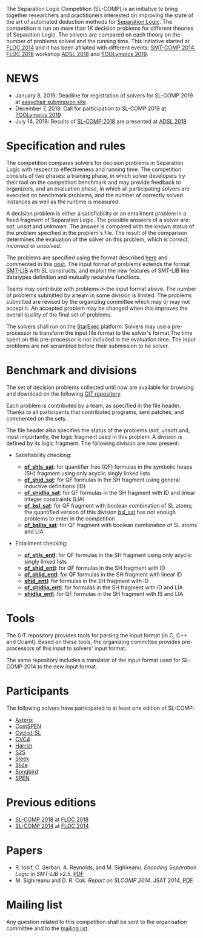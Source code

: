 The Separation Logic Competition (SL-COMP) is an initiative to bring together 
researchers and practitioners interested on improving the state of the art of 
automated deduction methods for 
[Separation Logic](http://www0.cs.ucl.ac.uk/staff/p.ohearn/SeparationLogic/Separation_Logic/SL_Home.html).
The competition is run on more than 1K decision problems for different theories 
of Separation Logic. The solvers are compared on each theory on the number
of problems solved and the running time. 
This initiative started at [FLOC 2014](http://vsl2014.at/) and 
it has been afiliated with different events: 
[SMT-COMP 2014](http://smtcomp.sourceforge.net/2014/), 
[FLOC 2018](https://www.floc18.org) workshop
[ADSL 2018](http://adsl.univ-grenoble-alpes.fr/) and 
[TOOLympics 2019](https://tacas.info/toolympics.php).

# NEWS
* January 8, 2019: Deadline for registration of solvers for SL-COMP 2019 at 
     [easychair submission site](https://easychair.org/conferences/?conf=slcomp19)
* December 7, 2018: Call for participation to SL-COMP 2019 at [TOOLympics 2019](https://tacas.info/toolympics.php)
* July 14, 2018: Results of [SL-COMP 2018](https://www.irif.fr/~sighirea/sl-comp/18/index.html) are presented at 
     [ADSL 2018](http://adsl.univ-grenoble-alpes.fr/)

# Specification and rules

The competition compares solvers for decision problems in Separation Logic with respect to effectiveness and running time. 
The competition consists of two phases: a training phase, in which solver developers try their tool on the competition benchmark and may provide feedback to organizers, and an evaluation phase, in which all participating solvers are executed on benchmark problems, and the number of correctly solved instances as well as the runtime is measured.

A decision problem is either a satisfiability or an entailment problem in a fixed fragment of Separation Logic.
The possible answers of a solver are: *sat*, *unsat* and *unknown*. The answer is compared with the known status of the problem specified in the problem's file. The result of the comparison determines the evaluation of the solver on this problem, which is *correct*, *incorrect* or *unsolved*.

The problems are specified using the format described [here](doc/sl-comp-format.pdf) and commented in this [post](https://groups.google.com/forum/?hl=fr#!topic/sl-comp/3j8iaaLvTWs). 
The input format of problems extends the format [SMT-LIB](http://smtlib.cs.uiowa.edu/index.shtml) with SL constructs, and exploit the new features of SMT-LIB like datatypes definition and mutually recursive functions.

Teams may contribute with problems in the input format above. The number of problems submitted by a team in some division is limited. The problems submitted are revised by the organizing committee which may or may not accept it. An accepted problem may be changed when this improves the overall quality of the final set of problems. 

The solvers shall run on the [StarExec](https://starexec.org) platform. Solvers may use a pre-processor to transform the input file format to the solver's format.The time spent on this pre-processor is not included in the evaluation time. The input problems are not scrambled before their submission to he solver.

# Benchmark and divisions

The set of decision problems collected until now are available for browsing and download on the following [GIT repository](https://github.com/sl-comp/SL-COMP18/tree/master/bench).

Each problem is contributed by a team, as specified in the file header. Thanks to all participants that contributed programs, sent patches, and commented on the sets. 

The file header also specifies the status of the problems (*sat*, *unsat*) and, most importantly, the logic fragment used in this problem. A division is defined by its logic fragment. The following division are now present:
* Satisfiability checking:
    * [**qf_shls_sat**](https://github.com/sl-comp/SL-COMP18/tree/master/bench/qf_shls_sat): 
        for quantifier free (QF) formulas in the symbolic heaps (SH) fragment using only acyclic singly linked lists
    * [**qf_shid_sat**](https://github.com/sl-comp/SL-COMP18/tree/master/bench/qf_shid_sat): 
       for QF formulas in the SH fragment using general inductive definitions (ID)
    * [**qf_shidlia_sat**](https://github.com/sl-comp/SL-COMP18/tree/master/bench/qf_shidlia_sat): 
       for QF formulas in the SH fragment with ID and linear integer constraints (LIA)
    * [**qf_bsl_sat**](https://github.com/sl-comp/SL-COMP18/tree/master/bench/qf_bsl_sat): 
      for QF fragment with boolean combination of SL atoms; 
      the quantified version of this division [bsl_sat](https://github.com/sl-comp/SL-COMP18/tree/master/bench/bsl_sat) 
      has not enough problems to enter in the competition
    * [**qf_bsllia_sat**](https://github.com/sl-comp/SL-COMP18/tree/master/bench/qf_bsllia_sat): 
      for QF fragment with boolean combination of SL atoms and LIA

* Entailment checking:
    * [**qf_shls_entl**](https://github.com/sl-comp/SL-COMP18/tree/master/bench/qf_shls_entl): 
      for QF formulas in the SH fragment using only acyclic singly linked lists
    * [**qf_shid_entl**](https://github.com/sl-comp/SL-COMP18/tree/master/bench/qf_shid_entl): 
      for QF formulas in the SH fragment with ID
    * [**qf_shlid_entl**](https://github.com/sl-comp/SL-COMP18/tree/master/bench/qf_shlid_entl): 
      for QF formulas in the SH fragment with linear ID
    * [**shid_entl**](https://github.com/sl-comp/SL-COMP18/tree/master/bench/shid_entl): 
      for formulas in the SH fragment with ID
    * [**qf_shidlia_entl**](https://github.com/sl-comp/SL-COMP18/tree/master/bench/qf_shidlia_entl): 
      for formulas in the SH fragment with ID and LIA
    * [**shidlia_entl**](https://github.com/sl-comp/SL-COMP18/tree/master/bench/shidlia_entl): 
      for QF formulas in the SH fragment with IS and LIA

# Tools

The GIT repository provides tools for parsing the input format (in C, C++ and Ocaml).
Based on these tools, the organizing committee provides pre-processors of this input to solvers' input format.

The same repository includes a translator of the input format used for SL-COMP 2014 to the new input format.

# Participants

The following solvers have participated to at least one edition of SL-COMP:
* [Asterix](docs/solvers.md#Asterix) 
* [ComSPEN](solvers.md#CSPEN)
* [Cyclist-SL](solvers.md#CYCLIST)
* [CVC4](solvers.md#CVC4) 
* [Harrsh](solvers.md#Harrsh) 
* [S2S](solvers.md#S2S)
* [Sleek](solvers.md#Sleek)
* [Slide](solvers.md#Slide)
* [Songbird](solvers.md#SB)
* [SPEN](solvers.md#SPEN)


# Previous editions
* [SL-COMP 2018](https://www.irif.fr/~sighirea/sl-comp/18/index.html) at [FLOC 2018](https://www.floc18.org)
* [SL-COMP 2014](https://www.irif.fr/~sighirea/sl-comp/14/index.html) at [FLOC 2014](http://vsl2014.at/)

# Papers

* R. Iosif, C. Serban, A. Reynolds, and M. Sighireanu. *Encoding Separation Logic in SMT-LIB v2.5*.
  [PDF](doc/sl-comp-format.pdf)
* M. Sighireanu and D. R. Cok. *Report on SLCOMP 2014*. JSAT 2014, 
  [PDF](https://www.irif.fr/~sighirea/sl-comp/14/slcomp14-report.pdf)


# Mailing list
  Any question related to this competition shall be sent to
  the organisation committee and to the
  [mailing list](https://groups.google.com/forum/sl-comp).

